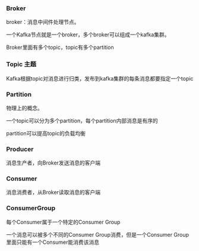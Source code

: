 

### Broker

broker：消息中间件处理节点。

一个Kafka节点就是一个broker，多个broker可以组成一个kafka集群。

Broker里面有多个topic，topic有多个partition

### Topic 主题

Kafka根据topic对消息进行归类，发布到kafka集群的每条消息都要指定一个topic

### Partition

物理上的概念。

一个topic可以分为多个partition，每个partition内部消息是有序的

partition可以提高topic的负载均衡

### Producer

消息生产者，向Broker发送消息的客户端

### Consumer

消息消费者，从Broker读取消息的客户端

### ConsumerGroup

每个Consumer属于一个特定的Consumer Group

一个消息可以被多个不同的Consumer Group消费，但是一个Consumer Group里面只能有一个Consumer能消费该消息



